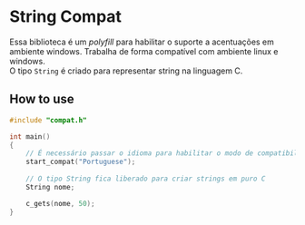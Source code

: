 # String Compat
Essa biblioteca é um _polyfill_ para habilitar o suporte a acentuações em ambiente windows. Trabalha de forma compatível com ambiente linux e windows.  
O tipo `String` é criado para representar string na linguagem C.  

## How to use

```c
#include "compat.h"

int main()
{
    // É necessário passar o idioma para habilitar o modo de compatibilidade
    start_compat("Portuguese");
    
    // O tipo String fica liberado para criar strings em puro C
    String nome;

    c_gets(nome, 50);
}
```
